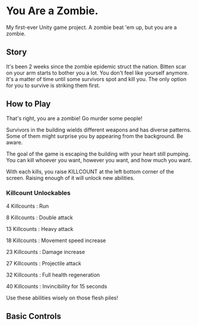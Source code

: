 # You Are a Zombie.

My first-ever Unity game project. A zombie beat 'em up, but you are a zombie.



## Story


It's been 2 weeks since the zombie epidemic struct the nation.
Bitten scar on your arm starts to bother you a lot.
You don't feel like yourself anymore.
It's a matter of time until some survivors spot and kill you.
The only option for you to survive is striking them first.


## How to Play


That's right, you are a zombie! Go murder some people!

Survivors in the building wields different weapons and has diverse patterns.
Some of them might surprise you by appearing from the background. Be aware.

The goal of the game is escaping the building with your heart still pumping.
You can kill whoever you want, however you want, and how much you want.

With each kills, you raise KILLCOUNT at the left bottom corner of the screen.
Raising enough of it will unlock new abilities.

### Killcount Unlockables



4 Killcounts  :  Run

8 Killcounts  :  Double attack

13 Killcounts  :  Heavy attack

18 Killcounts  :  Movement speed increase

23 Killcounts  :  Damage increase

27 Killcounts  :  Projectile attack

32 Killcounts  :  Full health regeneration

40 Killcounts  :  Invincibility for 15 seconds

Use these abilities wisely on those flesh piles!

## Basic Controls
